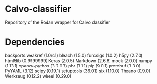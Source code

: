 # Calvo-classifier
Repository of the Rodan wrapper for Calvo classifier

# Dependencies
backports.weakref (1.0rc1)
bleach (1.5.0)
funcsigs (1.0.2)
h5py (2.7.0)
html5lib (0.9999999)
Keras (2.0.5)
Markdown (2.6.8)
mock (2.0.0)
numpy (1.13.1)
opencv-python (3.2.0.7)
pbr (3.1.1)
pip (9.0.1)
protobuf (3.3.0)
PyYAML (3.12)
scipy (0.19.1)
setuptools (36.0.1)
six (1.10.0)
Theano (0.9.0)
Werkzeug (0.12.2)
wheel (0.29.0)
